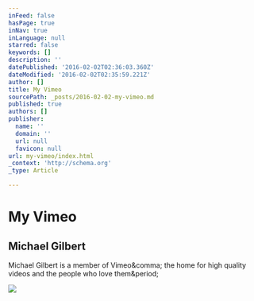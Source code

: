 ```yaml
---
inFeed: false
hasPage: true
inNav: true
inLanguage: null
starred: false
keywords: []
description: ''
datePublished: '2016-02-02T02:36:03.360Z'
dateModified: '2016-02-02T02:35:59.221Z'
author: []
title: My Vimeo
sourcePath: _posts/2016-02-02-my-vimeo.md
published: true
authors: []
publisher:
  name: ''
  domain: ''
  url: null
  favicon: null
url: my-vimeo/index.html
_context: 'http://schema.org'
_type: Article

---
```

# My Vimeo

<article style=""><h1>Michael Gilbert</h1><p>Michael Gilbert is a member of Vimeo&amp;comma; the home for high quality videos and the people who love them&amp;period;</p><img src="https://i.vimeocdn.com/portrait/8998627_640x640.jpg" /></article>
